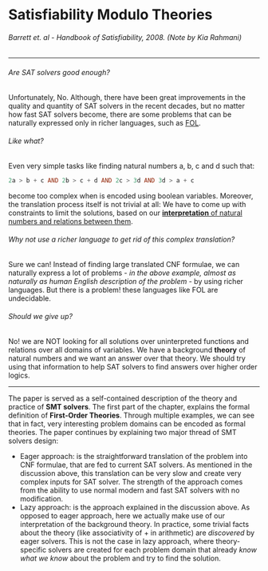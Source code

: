 # Satisfiability Modulo Theories
###### Barrett et. al - Handbook of Satisfiability, 2008.  (Note by Kia Rahmani)
---
###### Are SAT solvers good enough? 
Unfortunately, No. Although, there have been great improvements in the quality and quantity of SAT solvers in the recent decades, but no matter how fast SAT solvers become, there are some problems that can be naturally expressed only in richer languages, such as [FOL](http://mathworld.wolfram.com/First-OrderLogic.html). 
###### Like what?
Even very simple tasks like finding natural numbers a, b, c and d such that:
``` Haskell
2a > b + c AND 2b > c + d AND 2c > 3d AND 3d > a + c 
```
become too complex when is encoded using boolean variables. Moreover, the translation process itself is not trivial at all: We have to come up with constraints to limit the solutions, based on our [**interpretation**  of natural numbers and relations between them](https://en.wikipedia.org/wiki/Presburger_arithmetic).

###### Why not use a richer language to get rid of this complex translation?
Sure we can! Instead of finding large translated CNF formulae, we can naturally express a lot of problems - *in the above example, almost as naturally as human English description of the problem* - by using richer languages. But there is a problem! these languages like FOL are undecidable. 

###### Should we give up?
No! we are NOT looking for all solutions over uninterpreted functions and relations over all domains of variables. We have a background **theory** of natural numbers and we want an answer over that theory. We should try using that information to help SAT solvers to find answers over higher order logics. 
***
The paper is served as a self-contained description of the theory and practice of **SMT solvers**. The first part of the chapter, explains the formal definition of **First-Order Theories**. Through multiple examples, we can see that in fact, very interesting problem domains can be encoded as formal theories. 
The paper continues by explaining two major thread of SMT solvers design:
- Eager approach: is the straightforward translation of the problem into CNF formulae, that are fed to current SAT solvers. As mentioned in the discussion above, this translation can be very slow and create very complex inputs for SAT solver. The strength of the approach comes from the ability to use normal modern and fast SAT solvers with no modification. 
- Lazy approach: is the approach explained in the discussion above. As opposed to eager approach, here we actually make use of our interpretation of the background theory. In practice, some trivial facts about the theory (like associativity of + in arithmetic) are *discovered* by eager solvers. This is not the case in lazy approach, where theory-specific solvers are created for each problem domain that already *know what we know* about the problem and try to find the solution. 